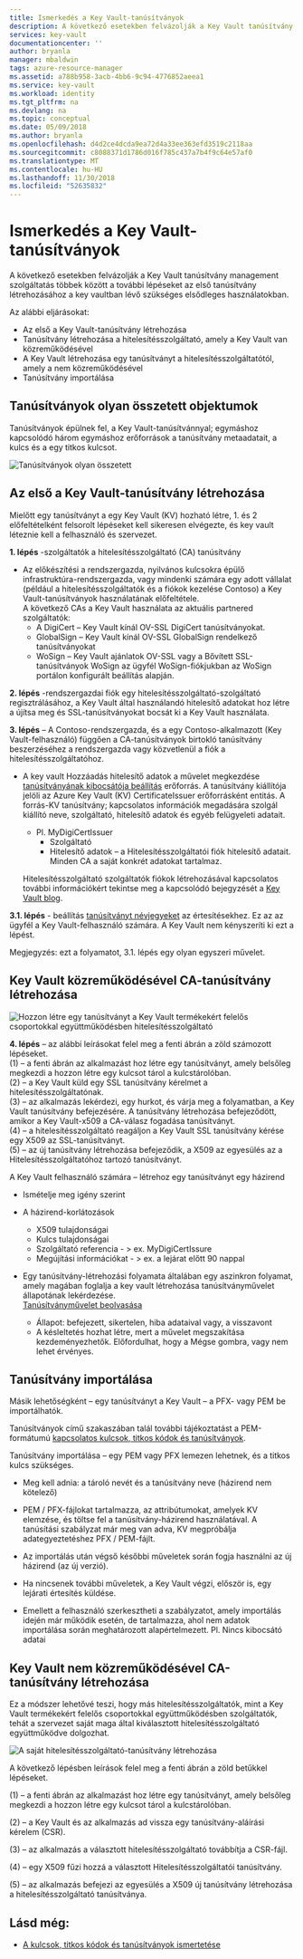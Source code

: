 ```yaml
---
title: Ismerkedés a Key Vault-tanúsítványok
description: A következő esetekben felvázolják a Key Vault tanúsítvány management szolgáltatás többek között a további lépéseket az első tanúsítvány létrehozásához a key vaultban lévő szükséges elsődleges használatokban.
services: key-vault
documentationcenter: ''
author: bryanla
manager: mbaldwin
tags: azure-resource-manager
ms.assetid: a788b958-3acb-4bb6-9c94-4776852aeea1
ms.service: key-vault
ms.workload: identity
ms.tgt_pltfrm: na
ms.devlang: na
ms.topic: conceptual
ms.date: 05/09/2018
ms.author: bryanla
ms.openlocfilehash: d4d2ce4dcda9ea72d4a33ee363efd3519c2118aa
ms.sourcegitcommit: c8088371d1786d016f785c437a7b4f9c64e57af0
ms.translationtype: MT
ms.contentlocale: hu-HU
ms.lasthandoff: 11/30/2018
ms.locfileid: "52635832"
---
```

# <a name="get-started-with-key-vault-certificates"></a>Ismerkedés a Key Vault-tanúsítványok
A következő esetekben felvázolják a Key Vault tanúsítvány management szolgáltatás többek között a további lépéseket az első tanúsítvány létrehozásához a key vaultban lévő szükséges elsődleges használatokban.

Az alábbi eljárásokat:
- Az első a Key Vault-tanúsítvány létrehozása
- Tanúsítvány létrehozása a hitelesítésszolgáltató, amely a Key Vault van közreműködésével
- A Key Vault létrehozása egy tanúsítványt a hitelesítésszolgáltatótól, amely a nem közreműködésével
- Tanúsítvány importálása

## <a name="certificates-are-complex-objects"></a>Tanúsítványok olyan összetett objektumok
Tanúsítványok épülnek fel, a Key Vault-tanúsítvánnyal; egymáshoz kapcsolódó három egymáshoz erőforrások a tanúsítvány metaadatait, a kulcs és a egy titkos kulcsot.


![Tanúsítványok olyan összetett](media/azure-key-vault.png)


## <a name="creating-your-first-key-vault-certificate"></a>Az első a Key Vault-tanúsítvány létrehozása  
 Mielőtt egy tanúsítványt a egy Key Vault (KV) hozható létre, 1. és 2 előfeltételként felsorolt lépéseket kell sikeresen elvégezte, és key vault léteznie kell a felhasználó és szervezet.  

**1. lépés** -szolgáltatók a hitelesítésszolgáltató (CA) tanúsítvány  
-   Az előkészítési a rendszergazda, nyilvános kulcsokra épülő infrastruktúra-rendszergazda, vagy mindenki számára egy adott vállalat (például a hitelesítésszolgáltatók és a fiókok kezelése Contoso) a Key Vault-tanúsítványok használatának előfeltétele.  
    A következő CAs a Key Vault használata az aktuális partnered szolgáltatók:  
    -   A DigiCert – Key Vault kínál OV-SSL DigiCert tanúsítványokat.  
    -   GlobalSign – Key Vault kínál OV-SSL GlobalSign rendelkező tanúsítványokat  
    -   WoSign – Key Vault ajánlatok OV-SSL vagy a Bővített SSL-tanúsítványok WoSign az ügyfél WoSign-fiókjukban az WoSign portálon konfigurált beállítás alapján.  

**2. lépés** -rendszergazdai fiók egy hitelesítésszolgáltató-szolgáltató regisztrálásához, a Key Vault által használandó hitelesítő adatokat hoz létre a újítsa meg és SSL-tanúsítványokat bocsát ki a Key Vault használata.

**3. lépés** – A Contoso-rendszergazda, és a egy Contoso-alkalmazott (Key Vault-felhasználó) függően a CA-tanúsítványok birtokló tanúsítvány beszerzéséhez a rendszergazda vagy közvetlenül a fiók a hitelesítésszolgáltatóhoz.  

-   A key vault Hozzáadás hitelesítő adatok a művelet megkezdése [tanúsítványának kibocsátója beállítás](/rest/api/keyvault/setcertificateissuer/setcertificateissuer) erőforrás. A tanúsítvány kiállítója jelöli az Azure Key Vault (KV) CertificateIssuer erőforrásként entitás. A forrás-KV tanúsítvány; kapcsolatos információk megadására szolgál kiállító neve, szolgáltató, hitelesítő adatok és egyéb felügyeleti adatait.
    -   Pl. MyDigiCertIssuer  
        -   Szolgáltató  
        -   Hitelesítő adatok – a Hitelesítésszolgáltatói fiók hitelesítő adatait. Minden CA a saját konkrét adatokat tartalmaz.  

     Hitelesítésszolgáltató szolgáltatók fiókok létrehozásával kapcsolatos további információkért tekintse meg a kapcsolódó bejegyzését a [Key Vault blog](https://aka.ms/kvcertsblog).  

**3.1. lépés** - beállítás [tanúsítványt névjegyeket](/rest/api/keyvault/setcertificatecontacts/setcertificatecontacts) az értesítésekhez. Ez az az ügyfél a Key Vault-felhasználó számára. A Key Vault nem kényszeríti ki ezt a lépést.  

Megjegyzés: ezt a folyamatot, 3.1. lépés egy olyan egyszeri művelet.  

## <a name="creating-a-certificate-with-a-ca-partnered-with-key-vault"></a>Key Vault közreműködésével CA-tanúsítvány létrehozása

![Hozzon létre egy tanúsítványt a Key Vault termékekért felelős csoportokkal együttműködésben hitelesítésszolgáltató](media/certificate-authority-2.png)

**4. lépés** – az alábbi leírásokat felel meg a fenti ábrán a zöld számozott lépéseket.  
  (1) – a fenti ábrán az alkalmazást hoz létre egy tanúsítványt, amely belsőleg megkezdi a hozzon létre egy kulcsot tárol a kulcstárolóban.  
  (2) – a Key Vault küld egy SSL tanúsítvány kérelmet a hitelesítésszolgáltatónak.  
  (3) – az alkalmazás lekérdezi, egy hurkot, és várja meg a folyamatban, a Key Vault tanúsítvány befejezésére. A tanúsítvány létrehozása befejeződött, amikor a Key Vault-x509 a CA-válasz fogadása tanúsítványt.  
  (4) – a hitelesítésszolgáltató reagáljon a Key Vault SSL tanúsítvány kérése egy X509 az SSL-tanúsítványt.  
  (5) – az új tanúsítvány létrehozása befejeződik, a X509 az egyesülés az a Hitelesítésszolgáltatóhoz tartozó tanúsítványt.  

  A Key Vault felhasználó számára – létrehoz egy tanúsítványt egy házirend

  -   Ismételje meg igény szerint  
  -   A házirend-korlátozások  
      -   X509 tulajdonságai  
      -   Kulcs tulajdonságai  
      -   Szolgáltató referencia - > ex. MyDigiCertIssure  
      -   Megújítási információkat - > ex. a lejárat előtt 90 nappal  

  - Egy tanúsítvány-létrehozási folyamata általában egy aszinkron folyamat, amely magában foglalja a key vault létrehozása tanúsítványművelet állapotának lekérdezése.  
[Tanúsítványművelet beolvasása](/rest/api/keyvault/getcertificateoperation/getcertificateoperation)  
      -   Állapot: befejezett, sikertelen, hiba adataival vagy, a visszavont  
      -   A késleltetés hozhat létre, mert a művelet megszakítása kezdeményezhetők. Előfordulhat, hogy a Mégse gombra, vagy nem lehet érvényes.  

## <a name="import-a-certificate"></a>Tanúsítvány importálása  
 Másik lehetőségként – egy tanúsítványt a Key Vault – a PFX- vagy PEM be importálhatók.  

 Tanúsítványok című szakaszában talál további tájékoztatást a PEM-formátumú [kapcsolatos kulcsok, titkos kódok és tanúsítványok](about-keys-secrets-and-certificates.md).  

 Tanúsítvány importálása – egy PEM vagy PFX lemezen lehetnek, és a titkos kulcs szükséges. 
-   Meg kell adnia: a tároló nevét és a tanúsítvány neve (házirend nem kötelező)

-   PEM / PFX-fájlokat tartalmazza, az attribútumokat, amelyek KV elemzése, és töltse fel a tanúsítvány-házirend használatával. A tanúsítási szabályzat már meg van adva, KV megpróbálja adategyeztetéshez PFX / PEM-fájlt.  

-   Az importálás után végső későbbi műveletek során fogja használni az új házirend (az új verzió).  

-   Ha nincsenek további műveletek, a Key Vault végzi, először is, egy lejárati értesítés küldése. 

-   Emellett a felhasználó szerkesztheti a szabályzatot, amely importálás idején már működik esetén, de tartalmazza, ahol nem adatok importálása során meghatározott alapértelmezett. Pl. Nincs kibocsátó adatai  

## <a name="creating-a-certificate-with-a-ca-not-partnered-with-key-vault"></a>Key Vault nem közreműködésével CA-tanúsítvány létrehozása  
 Ez a módszer lehetővé teszi, hogy más hitelesítésszolgáltatók, mint a Key Vault termékekért felelős csoportokkal együttműködésben szolgáltatók, tehát a szervezet saját maga által kiválasztott hitelesítésszolgáltató együttműködve dolgozhat.  

![A saját hitelesítésszolgáltató-tanúsítvány létrehozása](media/certificate-authority-1.png)  

 A következő lépésben leírások felel meg a fenti ábrán a zöld betűkkel lépéseket.  

  (1) – a fenti ábrán az alkalmazást hoz létre egy tanúsítványt, amely belsőleg megkezdi a hozzon létre egy kulcsot tárol a kulcstárolóban.  

  (2) – a Key Vault és az alkalmazás ad vissza egy tanúsítvány-aláírási kérelem (CSR).  

  (3) – az alkalmazás a választott hitelesítésszolgáltató továbbítja a CSR-fájl.  

  (4) – egy X509 fűzi hozzá a választott Hitelesítésszolgáltatói tanúsítvány.  

  (5) – az alkalmazás befejezi az egyesülés a X509 új tanúsítvány létrehozása a hitelesítésszolgáltató tanúsítványa.

## <a name="see-also"></a>Lásd még:

- [A kulcsok, titkos kódok és tanúsítványok ismertetése](about-keys-secrets-and-certificates.md)
